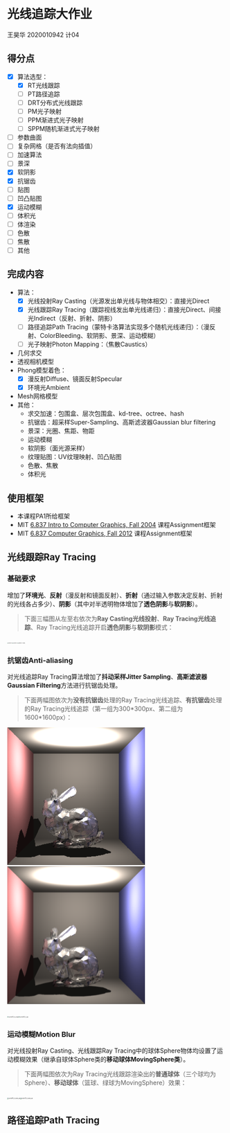 # 光线追踪大作业

王昊华 2020010942 计04

## 得分点

- [x] 算法选型：
  - [x] RT光线跟踪
  - [ ] PT路径追踪
  - [ ] DRT分布式光线跟踪
  - [ ] PM光子映射
  - [ ] PPM渐进式光子映射
  - [ ] SPPM随机渐进式光子映射

- [ ] 参数曲面
- [ ] 复杂网格（是否有法向插值）
- [ ] 加速算法
- [ ] 景深
- [x] 软阴影
- [x] 抗锯齿
- [ ] 贴图
- [ ] 凹凸贴图
- [x] 运动模糊
- [ ] 体积光
- [ ] 体渲染
- [ ] 色散
- [ ] 焦散
- [ ] 其他

## 完成内容

- 算法：
  - [x] 光线投射Ray Casting（光源发出单光线与物体相交）：直接光Direct
  - [x] 光线跟踪Ray Tracing（跟踪视线发出单光线递归）：直接光Direct、间接光Indirect（反射、折射、阴影）
  - [ ] 路径追踪Path Tracing（蒙特卡洛算法实现多个随机光线递归）：（漫反射、ColorBleeding、软阴影、景深、运动模糊）
  - [ ] 光子映射Photon Mapping：（焦散Caustics）
- 几何求交
- 透视相机模型
- Phong模型着色：
  - [x] 漫反射Diffuse、镜面反射Specular
  - [x] 环境光Ambient
- Mesh网格模型
- 其他：
  - 求交加速：包围盒、层次包围盒、kd-tree、octree、hash
  - 抗锯齿：超采样Super-Sampling、高斯滤波器Gaussian blur filtering
  - 景深：光圈、焦距、物距
  - 运动模糊
  - 软阴影（面光源采样）
  - 纹理贴图：UV纹理映射、凹凸贴图
  - 色散、焦散
  - 体积光

## 使用框架

- 本课程PA1所给框架
- MIT [6.837 Intro to Computer Graphics, Fall 2004](http://groups.csail.mit.edu/graphics/classes/6.837/F04/index.html) 课程Assignment框架
- MIT [6.837 Computer Graphics, Fall 2012](https://ocw.mit.edu/courses/6-837-computer-graphics-fall-2012/pages/syllabus/) 课程Assignment框架

## 光线跟踪Ray Tracing

### 基础要求

增加了**环境光**、**反射**（漫反射和镜面反射）、**折射**（通过输入参数决定反射、折射的光线各占多少）、**阴影**（其中对半透明物体增加了**透色阴影**与**软阴影**）。

> 下面三幅图从左至右依次为**Ray Casting光线投射**、**Ray Tracing光线追踪**、Ray Tracing光线追踪开启**透色阴影**与**软阴影**模式：
>

<img src="Report.assets/scene14_rc.bmp" alt="scene14_rc" style="zoom:13.5%;" /><img src="Report.assets/scene14_rt.bmp" alt="scene14_rt" style="zoom:13.5%;" /><img src="Report.assets/scene14_rt_trans.bmp" alt="scene14_rt_trans" style="zoom:13.5%;" />

### 抗锯齿Anti-aliasing

对光线追踪Ray Tracing算法增加了**抖动采样Jitter Sampling**、**高斯滤波器Gaussian Filtering**方法进行抗锯齿处理。

> 下面两幅图依次为**没有抗锯齿**处理的Ray Tracing光线追踪、**有抗锯齿**处理的Ray Tracing光线追踪（第一组为300\*300px、第二组为1600\*1600px）：

<img src="Report.assets/scene02_rt_noaa_small.bmp" alt="scene02_rt_noaa_small" style="zoom:106%;" /><img src="Report.assets/scene02_rt_aa_small.bmp" alt="scene02_rt_aa_small" style="zoom:106%;" />

<img src="/Users/hannawang/Documents/大二-下/图形学/homework/PA1/final_code/Report.assets/scene02_rt_noaa.bmp" alt="scene02_rt_noaa" style="zoom:20%;" /><img src="/Users/hannawang/Documents/大二-下/图形学/homework/PA1/final_code/Report.assets/scene02_rt_aa.bmp" alt="scene02_rt_aa" style="zoom:20%;" />

### 运动模糊Motion Blur

对光线投射Ray Casting、光线跟踪Ray Tracing中的球体Sphere物体均设置了运动模糊效果（继承自球体Sphere类的**移动球体MovingSphere类**）。

> 下面两幅图依次为Ray Tracing光线跟踪渲染出的**普通球体**（三个球均为Sphere）、**移动球体**（篮球、绿球为MovingSphere）效果：

<img src="Report.assets/scene19_rt_trans_aa.bmp" alt="scene19_rt_trans_aa" style="zoom:20%;" /><img src="/Users/hannawang/Documents/大二-下/图形学/homework/PA1/final_code/Report.assets/scene17_rt_trans_aa.bmp" alt="scene17_rt_trans_aa" style="zoom:20%;" />

## 路径追踪Path Tracing

